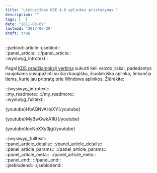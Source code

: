 ```yaml
---
title: "Lietuviškas KDE 4.6 aplinkos pristatymas "
description: ""
tags: [  ]
date: "2011-08-09"
lastmod: "2017-06-29"
draft: true
---
```

  
::jseblod::article::/jseblod::  
::panel\_article:: ::/panel\_article::  
::wysiwyg\_introtext::

Pagal [KDE pradžiamokslį vertimą](http://ftp.akl.lt/users/embar/Dokumentacija/art.kdequick.html) sukurti keli vaizdo įrašai, padedantys naujokams susupažinti su šia draugiška, šiuolaikiška aplinka, tinkančia tiems, kurie jau pripratę prie Windows aplinkos. Žiūrėkite:

::/wysiwyg\_introtext::  
::my\_readmore:: ::/my\_readmore::  
::wysiwyg\_fulltext::

{youtube}HbAQNvAHsXY{/youtube}

{youtube}MyBwGwkA1IU{/youtube}

{youtube}locNoXXy3jg{/youtube}

::/wysiwyg\_fulltext::  
::panel\_article\_details:: ::/panel\_article\_details::  
::panel\_article\_params:: ::/panel\_article\_params::  
::panel\_article\_meta:: ::/panel\_article\_meta::  
::panel\_end:: ::/panel\_end::  
::jseblodend::::/jseblodend::
